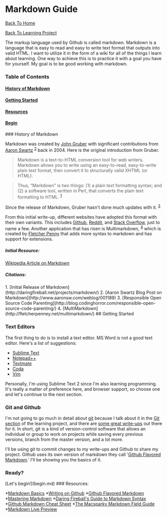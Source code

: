 Markdown Guide
==============

[Back To Home](../README.md)

[Back To Learning Project](../learning/README.md)

The markup language used by Github is called markdown. Markdown is a language that is easy to read and easy to write text format that outputs into valid HTML. I want to utilize it in the form of a wiki for all of the things I learn about learning. One way to achieve this is to practice it with a goal you have for yourself. My goal is to be good working with markdown. 

### Table of Contents
#### [History of Markdown](#History)
#### [Getting Started](#Intro)
#### [Resources](#Resources)
#### [Begin](#Begin)

<a name="History"/>
### History of Markdown

Markdown was created by [John Gruber](http://daringfireball.net/) with significant contributions from [Aaron Swartz](http://www.aaronsw.com/) <sup>[2](#2)</sup> back in 2004. Here is the original introduction from Gruber.

> Markdown is a text-to-HTML conversion tool for web writers. Markdown allows you to write using an easy-to-read, easy-to-write plain text format, then convert it to structurally valid XHTML (or HTML).

> Thus, “Markdown” is two things: (1) a plain text formatting syntax; and (2) a software tool, written in Perl, that converts the plain text formatting to HTML. <sup>[1](#1)</sup>

Since the release of Markdown, Gruber hasn't done much updates with it. <sup>[3](#3)</sup> 

From this initial write-up, different websites have adopted this format with their own variants. This includes [Github](https://github.com/), [Reddit](http://www.reddit.com/), and [Stack Overflow](http://stackoverflow.com/), just to name a few. Another application that has risen is Multimarkdown, <sup>[4](#4)</sup> which is created by [Fletcher Penny](http://fletcherpenney.net/) that adds more syntax to markdown and has support for extensions.

##### Initial Resource: 

[Wikipedia Article on Markdown](http://en.wikipedia.org/wiki/Markdown)

##### Citations: 

<a name="1"/> 
1. [Initial Release of Markdown](http://daringfireball.net/projects/markdown/)
<a name="2"/> 
2. [Aaron Swartz Blog Post on Markdown](http://www.aaronsw.com/weblog/001189)
<a name="3"/> 
3. [Responsible Open Source Code Parenting](http://blog.codinghorror.com/responsible-open-source-code-parenting/)
<a name="4"/> 
4. [MultiMarkdown](http://fletcherpenney.net/multimarkdown/)

<a name="Intro"/>
## Getting Started

### Text Editors

The first thing to do is to install a text editor. MS Word is not a good text editor. Here's a list of suggestions:

* [Sublime Text](http://www.sublimetext.com/)
* [Notepad++](http://notepad-plus-plus.org/)
* [Textmate](http://macromates.com/)
* [Coda](https://panic.com/coda/)
* [Vim](http://www.vim.org/)

Personally, I'm using Sublime Text 2 since I'm also learning programming. It's really a matter of preference here, and browser support, so choose one and let's continue to the next section.

### Git and Github

I'm not going to go much in detail about [git](http://git-scm.com/) because I talk about it in the [Git section](../git) of the learning project, and there are [some great write-ups](http://skillcrush.com/2013/02/18/git/) out there for it. In short, git is a kind of version-control software that allows an individual or group to work on projects while saving every previous versions, branch from the master version, and a lot more. 

I'll be using git to commit changes to my write-ups and Github to share my project. Github uses its own version of markdown they call '[Github Flavored Markdown](https://help.github.com/articles/github-flavored-markdown).' I'll be showing you the basics of it.

### Ready?

<a name="Begin"/>
[Let's begin!](begin.md)

<a name="Resources"/>
### Resources:

*[Markdown Basics](https://help.github.com/articles/markdown-basics)
*[Writing on Github](https://help.github.com/articles/writing-on-github)
*[Github Flavored Markdown](https://help.github.com/articles/github-flavored-markdown)
*[Mastering Markdown](https://guides.github.com/features/mastering-markdown/)
*[Daring Fireball's Guide to Markdown Syntax](http://daringfireball.net/projects/markdown/syntax)
*[Github Markdown Cheat Sheet](https://github.com/adam-p/markdown-here/wiki/Markdown-Cheatsheet)
*[The Macsparky Markdown Field Guide](http://macsparky.com/markdown)
*[Markdown Live Preview](http://markdownlivepreview.com/)
